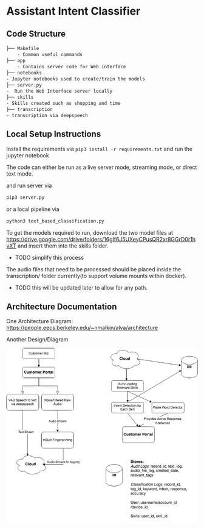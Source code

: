 # Assistant Intent Classifier
## Code Structure
```
├── Makefile
    - Common useful commands
├── app
    - Contains server code for Web interface 
├── notebooks
- Jupyter notebooks used to create/train the models
├── server.py
-  Run the Web Interface server locally
├── skills
- Skills created such as shopping and time
├── transcription
- transcription via deepspeech 
```
## Local Setup Instructions

Install the requirements via
`pip3 install -r requirements.txt` and run the jupyter notebook

The code can either be run as a live server mode, streaming mode, or direct text mode.


and run server via
```python
pip3 server.py
```
or a local pipeline via 
```python
python3 text_based_classification.py
```

To get the models required to run, download the two model files at https://drive.google.com/drive/folders/16glf6J5UXeyCPusQR2xr8GGrD0r1hvXT
and insert them into the skills folder.
- TODO simplify this process

The audio files that need to be processed should be placed inside the transcription/ folder currently(to support volume mounts within docker). 
 - TODO this will be updated later to allow for any path. 

## Architecture Documentation
One Architecture Diagram: https://people.eecs.berkeley.edu/~nmalkin/alva/architecture

Another Design/Diagram

![Architecture Diagram](images/blues_arch_diagram.png)